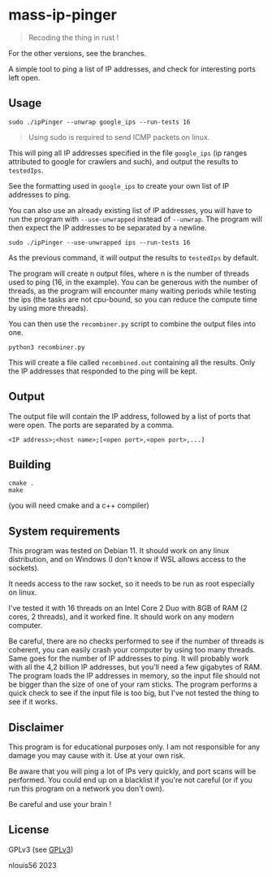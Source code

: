# mass-ip-pinger

> Recoding the thing in rust !

For the other versions, see the branches.

A simple tool to ping a list of IP addresses, and check for interesting ports left open.

## Usage

```
sudo ./ipPinger --unwrap google_ips --run-tests 16
```

> Using sudo is required to send ICMP packets on linux.

This will ping all IP addresses specified in the file `google_ips` (ip ranges attributed to google for crawlers and such), and output the results to `testedIps`.

See the formatting used in `google_ips` to create your own list of IP addresses to ping.

You can also use an already existing list of IP addresses, you will have to run the program with `--use-unwrapped` instead of `--unwrap`. The program will then expect the IP addresses to be separated by a newline.

```
sudo ./ipPinger --use-unwrapped ips --run-tests 16
```

As the previous command, it will output the results to `testedIps` by default.

The program will create n output files, where n is the number of threads used to ping (16, in the example). You can be generous with the number of threads, as the program will encounter many waiting periods while testing the ips (the tasks are not cpu-bound, so you can reduce the compute time by using more threads).

You can then use the `recombiner.py` script to combine the output files into one.

```
python3 recombiner.py
```

This will create a file called `recombined.out` containing all the results. Only the IP addresses that responded to the ping will be kept.

## Output

The output file will contain the IP address, followed by a list of ports that were open. The ports are separated by a comma.

```
<IP address>;<host name>;[<open port>,<open port>,...]
```

## Building

```
cmake .
make
```

(you will need cmake and a c++ compiler)

## System requirements

This program was tested on Debian 11. It should work on any linux distribution, and on Windows (I don't know if WSL allows access to the sockets).

It needs access to the raw socket, so it needs to be run as root especially on linux.

I've tested it with 16 threads on an Intel Core 2 Duo with 8GB of RAM (2 cores, 2 threads), and it worked fine. It should work on any modern computer.

Be careful, there are no checks performed to see if the number of threads is coherent, you can easily crash your computer by using too many threads. Same goes for the number of IP addresses to ping. It will probably work with all the 4,2 billion IP addresses, but you'll need a few gigabytes of RAM. The program loads the IP addresses in memory, so the input file should not be bigger than the size of one of your ram sticks. The program performs a quick check to see if the input file is too big, but I've not tested the thing to see if it works.

## Disclaimer

This program is for educational purposes only. I am not responsible for any damage you may cause with it. Use at your own risk.

Be aware that you will ping a lot of IPs very quickly, and port scans will be performed. You could end up on a blacklist if you're not careful (or if you run this program on a network you don't own).

Be careful and use your brain !

## License

GPLv3 (see [GPLv3](gnu.org/licenses/gpl-3.0.en.html))

nlouis56 2023
